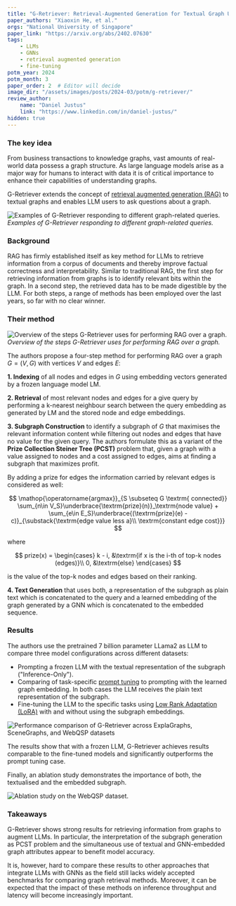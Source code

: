 ```yaml
---
title: "G-Retriever: Retrieval-Augmented Generation for Textual Graph Understanding and Question Answering"
paper_authors: "Xiaoxin He, et al."
orgs: "National University of Singapore"
paper_link: "https://arxiv.org/abs/2402.07630"
tags:
    - LLMs
    - GNNs
    - retrieval augmented generation
    - fine-tuning
potm_year: 2024
potm_month: 3
paper_order: 2  # Editor will decide
image_dir: "/assets/images/posts/2024-03/potm/g-retriever/"
review_author:
    name: "Daniel Justus"
    link: "https://www.linkedin.com/in/daniel-justus/"
hidden: true
---
```


### The key idea

From business transactions to knowledge graphs, vast amounts of real-world data possess a graph structure. As large language models arise as a major way for humans to interact with data it is of critical importance to enhance their capabilities of understanding graphs.

G-Retriever extends the concept of [retrieval augmented generation (RAG)](https://arxiv.org/abs/2005.11401) to textual graphs and enables LLM users to ask questions about a graph.

<img src="{{ page.image_dir | append: 'G-Retriever_Fig1.png' | relative_url }}" alt="Examples of G-Retriever responding to different graph-related queries.">
<figcaption><i>Examples of G-Retriever responding to different graph-related queries.</i></figcaption>

### Background

RAG has firmly established itself as key method for LLMs to retrieve information from a corpus of documents and thereby improve factual correctness and interpretability. Similar to traditional RAG, the first step for retrieving information from graphs is to identify relevant bits within the graph. In a second step, the retrieved data has to be made digestible by the LLM. For both steps, a range of methods has been employed over the last years, so far with no clear winner.

### Their method

<img src="{{ page.image_dir | append: 'G-Retriever_Fig3.png' | relative_url }}" alt="Overview of the steps G-Retriever uses for performing RAG over a graph.">
<figcaption><i>Overview of the steps G-Retriever uses for performing RAG over a graph.</i></figcaption>

The authors propose a four-step method for performing RAG over a graph $G = (V,G)$ with vertices $V$ and edges $E$:

**1. Indexing** of all nodes and edges in $G$ using embedding vectors generated by a frozen language model $\textrm{LM}$.

**2. Retrieval** of most relevant nodes and edges for a give query by performing a k-nearest neighbour search between the query embedding as generated by $\textrm{LM}$ and the stored node and edge embeddings.

**3. Subgraph Construction** to identify a subgraph of $G$ that maximises the relevant information content while filtering out nodes and edges that have no value for the given query. The authors formulate this as a variant of the **Prize Collection Steiner Tree (PCST)** problem that, given a graph with a value assigned to nodes and a cost assigned to edges, aims at finding a subgraph that maximizes profit.

By adding a prize for edges the information carried by relevant edges is considered as well:

$$
    \mathop{\operatorname{argmax}}_{S \subseteq G \textrm{ connected}} \sum_{n\in V_S}\underbrace{\textrm{prize}(n)}_\textrm{node value} + \sum_{e\in E_S}\underbrace{(\textrm{prize}(e) - c)}_{\substack{\textrm{edge value less a}\\ \textrm{constant edge cost}}}
$$

where 

$$
    prize(x) = 
    \begin{cases}
        k - i, &\textrm{if x is the i-th of top-k nodes (edges)}\\
        0, &\textrm{else}
    \end{cases}
$$

is the value of the top-k nodes and edges based on their ranking.

**4. Text Generation** that uses both, a representation of the subgraph as plain text which is concatenated to the query and a learned embedding of the graph generated by a GNN which is concatenated to the embedded sequence.


### Results

The authors use the pretrained 7 billion parameter LLama2 as LLM to compare three model configurations across different datasets:
* Prompting a frozen LLM with the textual representation of the subgraph ("Inference-Only"). 
* Comparing of task-specific [prompt tuning](https://arxiv.org/abs/2104.08691) to prompting with the learned graph embedding. In both cases the LLM receives the plain text representation of the subgraph. 
* Fine-tuning the LLM to the specific tasks using [Low Rank Adaptation (LoRA)](https://arxiv.org/abs/2106.09685) with and without using the subgraph embeddings.

<img class="constrained_img_large"  src="{{ page.image_dir | append: 'G-Retriever_Tab3.png' | relative_url }}" alt="Performance comparison of G-Retriever across ExplaGraphs, SceneGraphs, and WebQSP datasets">

The results show that with a frozen LLM, G-Retriever achieves results comparable to the fine-tuned models and significantly outperforms the prompt tuning case.

Finally, an ablation study demonstrates the importance of both, the textualised and the embedded subgraph.

<img class="constrained_img_small" src="{{ page.image_dir | append: 'G-Retriever_Tab6.png' | relative_url }}" alt="Ablation study on the WebQSP dataset.">

### Takeaways
G-Retriever shows strong results for retrieving information from graphs to augment LLMs. In particular, the interpretation of the subgraph generation as PCST problem and the simultaneous use of textual and GNN-embedded graph attributes appear to benefit model accuracy.

It is, however, hard to compare these results to other approaches that integrate LLMs with GNNs as the field still lacks widely accepted benchmarks for comparing graph retrieval methods. Moreover, it can be expected that the impact of these methods on inference throughput and latency will become increasingly important.